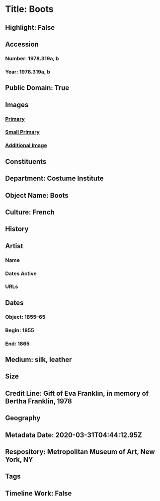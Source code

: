 # Title: Boots
## Highlight: False
## Accession
### Number: 1978.319a, b
### Year: 1978.319a, b
## Public Domain: True
## Images
### [Primary](https://images.metmuseum.org/CRDImages/ci/original/1978.319ab_F.jpg)
### [Small Primary](https://images.metmuseum.org/CRDImages/ci/web-large/1978.319ab_F.jpg)
### [Additional Image](https://images.metmuseum.org/CRDImages/ci/original/1978.319ab_B.jpg)
## Constituents
## Department: Costume Institute
## Object Name: Boots
## Culture: French
## History
## Artist
### Name
### Dates Active
### URLs
## Dates
### Object: 1855–65
### Begin: 1855
### End: 1865
## Medium: silk, leather
## Size
## Credit Line: Gift of Eva Franklin, in memory of Bertha Franklin, 1978
## Geography
## Metadata Date: 2020-03-31T04:44:12.95Z
## Respository: Metropolitan Museum of Art, New York, NY
## Tags
## Timeline Work: False